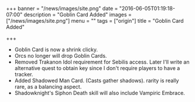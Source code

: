 +++
banner = "/news/images/site.png"
date = "2016-06-05T01:19:18-07:00"
description = "Goblin Card Added"
images = ["/news/images/site.png"]
menu = ""
tags = ["origin"]
title = "Goblin Card Added"

+++

* Goblin Card is now a shrink clicky.
* Orcs no longer will drop Goblin Cards.
* Removed Trakanon Idol requirement for Sebilis access. Later I'll write an alternative quest to obtain key since I don't require players to have a tracker.
* Added Shadowed Man Card. (Casts gather shadows). rarity is really rare, as a balancing aspect.
* Shadowknight's Siphon Death skill will also include Vampiric Embrace.

<!--more-->